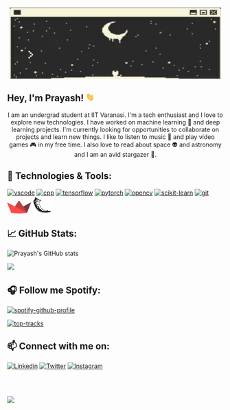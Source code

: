 <div class="header"></div>

<div class="banner-gif" align="center">
<p><img src="./assets/hi_i_am_prayashdash_.gif"></p>
</div>

<div class="intro">
<h2>Hey, I'm Prayash! <img src="./assets/hi.gif" height=20 width=20></h2>
<p align="center">I am an undergrad student at IIT Varanasi. I'm a tech enthusiast and I love to explore new technologies. I have worked on machine learning 🤖 and deep learning projects. I'm currently looking for opportunities to collaborate on projects and learn new things. I like to listen to music 🎵 and play video games 🎮 in my free time. I also love to read about space 👽 and astronomy and I am an avid stargazer 🔭.</p>
</div>

<div class="tech-stack">
  
  ## 🌱 Technologies & Tools:
  
  [<img src="https://cdn.jsdelivr.net/gh/devicons/devicon/icons/python/python-original.svg" alt="vscode" width="40" height="40"/>](https://www.python.org/)
  [<img src="https://cdn.jsdelivr.net/gh/devicons/devicon/icons/cplusplus/cplusplus-original.svg" alt="cpp" width="40" height="40"/>](https://isocpp.org/)
  [<img src="https://cdn.jsdelivr.net/gh/devicons/devicon/icons/tensorflow/tensorflow-original.svg" alt="tensorflow" width="40" height="40"/>](https://www.tensorflow.org/)
  [<img src="https://cdn.jsdelivr.net/gh/devicons/devicon/icons/pytorch/pytorch-original.svg" alt="pytorch" width="40" height="40"/>](https://pytorch.org/)
  [<img src="https://cdn.jsdelivr.net/gh/devicons/devicon/icons/opencv/opencv-original.svg" alt="opencv" width="40" height="40"/>](https://opencv.org/)
  [<img src="https://upload.wikimedia.org/wikipedia/commons/0/05/Scikit_learn_logo_small.svg" alt="scikit-learn" height="40"/>](https://scikit-learn.org/stable/)
  [<img src="https://cdn.jsdelivr.net/gh/devicons/devicon/icons/git/git-original.svg" alt="git" width="40" height="40"/>](https://git-scm.com/)
  [<img src="./assets/streamlit.png" alt="streamlit" height="30"/>](https://streamlit.io/)
  [<img src="./assets/flask.png" alt="flask" height="40"/>](https://flask.palletsprojects.com/en/2.3.x/)

</div>

<div class="github-stats">
  
  ## &#x1f4c8; GitHub Stats:
  
  ![Prayash's GitHub stats](https://github-readme-stats.vercel.app/api?username=prayashdash1729&rank_icon=github&show_icons=true&theme=dark#gh-dark-mode-only&count_private=true)
  
  ![](http://github-profile-summary-cards.vercel.app/api/cards/profile-details?username=prayashdash1729&theme=dark)
  
</div>

<div class="spotify">
  
## 🎧 Follow me Spotify:

  [![spotify-github-profile](https://spotify-github-profile.vercel.app/api/view?uid=5qp20v1xme2k0wos7667er8xb&cover_image=true&theme=novatorem&show_offline=false&background_color=121212&interchange=true&bar_color_cover=false&bar_color=53b14f)](https://open.spotify.com/user/5qp20v1xme2k0wos7667er8xb)
  
  <!--(https://spotify-github-profile.vercel.app/api/view?uid=5qp20v1xme2k0wos7667er8xb&redirect=true)-->

  [![top-tracks](https://spotify-recently-played-readme.vercel.app/api?user=5qp20v1xme2k0wos7667er8xb&count=3)](https://open.spotify.com/user/5qp20v1xme2k0wos7667er8xb)
  
  <!--(https://github.com/JeffreyCA/spotify-recently-played-readme)-->
  
</div>

<div class="social-media">
  
  ## 📫 Connect with me on:
  [![Linkedin](https://skillicons.dev/icons?i=linkedin)](https://www.linkedin.com/in/prayashdash/)
  [![Twitter](https://skillicons.dev/icons?i=twitter)](https://twitter.com/thePrayashDash)
  [![Instagram](https://skillicons.dev/icons?i=instagram)](https://www.instagram.com/prayashdash_/)
  
</div>
</br></br>
<div class="footer">
  
  ![](https://komarev.com/ghpvc/?username=prayashdash1729&label=Profile+views&color=yellowgreen)
  
</div>
